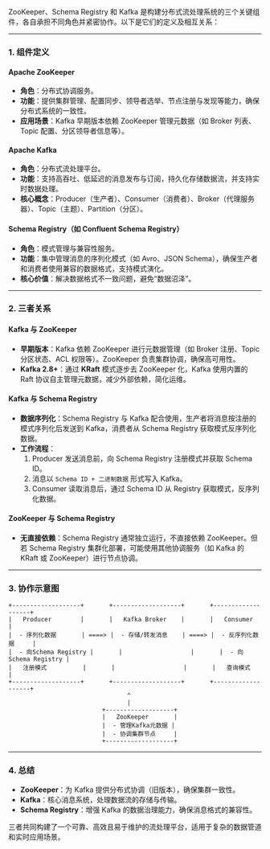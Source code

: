 ZooKeeper、Schema Registry 和 Kafka 是构建分布式流处理系统的三个关键组件，各自承担不同角色并紧密协作。以下是它们的定义及相互关系：

---

### **1. 组件定义**
#### **Apache ZooKeeper**
- **角色**：分布式协调服务。
- **功能**：提供集群管理、配置同步、领导者选举、节点注册与发现等能力，确保分布式系统的一致性。
- **应用场景**：Kafka 早期版本依赖 ZooKeeper 管理元数据（如 Broker 列表、Topic 配置、分区领导者信息等）。

#### **Apache Kafka**
- **角色**：分布式流处理平台。
- **功能**：支持高吞吐、低延迟的消息发布与订阅，持久化存储数据流，并支持实时数据处理。
- **核心概念**：Producer（生产者）、Consumer（消费者）、Broker（代理服务器）、Topic（主题）、Partition（分区）。

#### **Schema Registry（如 Confluent Schema Registry）**
- **角色**：模式管理与兼容性服务。
- **功能**：集中管理消息的序列化模式（如 Avro、JSON Schema），确保生产者和消费者使用兼容的数据格式，支持模式演化。
- **核心价值**：解决数据格式不一致问题，避免“数据沼泽”。

---

### **2. 三者关系**
#### **Kafka 与 ZooKeeper**
- **早期版本**：Kafka 依赖 ZooKeeper 进行元数据管理（如 Broker 注册、Topic 分区状态、ACL 权限等）。ZooKeeper 负责集群协调，确保高可用性。
- **Kafka 2.8+**：通过 **KRaft** 模式逐步去 ZooKeeper 化，Kafka 使用内置的 Raft 协议自主管理元数据，减少外部依赖，简化运维。

#### **Kafka 与 Schema Registry**
- **数据序列化**：Schema Registry 与 Kafka 配合使用，生产者将消息按注册的模式序列化后发送到 Kafka，消费者从 Schema Registry 获取模式反序列化数据。
- **工作流程**：
  1. Producer 发送消息前，向 Schema Registry 注册模式并获取 Schema ID。
  2. 消息以 `Schema ID + 二进制数据` 形式写入 Kafka。
  3. Consumer 读取消息后，通过 Schema ID 从 Registry 获取模式，反序列化数据。

#### **ZooKeeper 与 Schema Registry**
- **无直接依赖**：Schema Registry 通常独立运行，不直接依赖 ZooKeeper。但若 Schema Registry 集群化部署，可能使用其他协调服务（如 Kafka 的 KRaft 或 ZooKeeper）进行节点协调。

---

### **3. 协作示意图**
```plaintext
+-------------------+       +-------------------+       +-------------------+
|   Producer        |       |   Kafka Broker    |       |   Consumer        |
|  - 序列化数据       | ====> |  - 存储/转发消息    | ====> |  - 反序列化数据     |
|  - 向Schema Registry |       |                   |       |  - 向Schema Registry |
|   注册模式          |       |                   |       |   查询模式          |
+-------------------+       +-------------------+       +-------------------+
                                 ^
                                 |
                          +-------------------+
                          |   ZooKeeper       |
                          |  - 管理Kafka元数据 |
                          |  - 协调集群节点     |
                          +-------------------+
```

---

### **4. 总结**
- **ZooKeeper**：为 Kafka 提供分布式协调（旧版本），确保集群一致性。
- **Kafka**：核心消息系统，处理数据流的存储与传输。
- **Schema Registry**：增强 Kafka 的数据治理能力，确保消息格式的兼容性。

三者共同构建了一个可靠、高效且易于维护的流处理平台，适用于复杂的数据管道和实时应用场景。